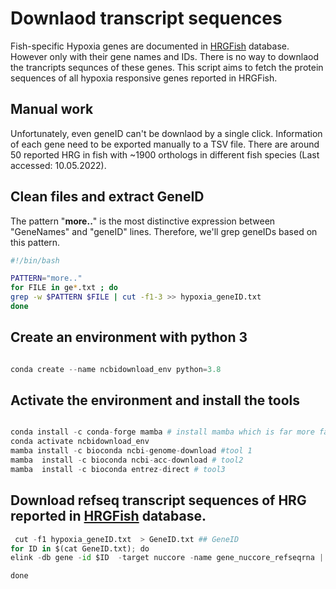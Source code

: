 
# Downlaod transcript sequences 

Fish-specific Hypoxia genes are documented in [HRGFish](https://mail.nbfgr.res.in/HRGFish/index.php) database.
However only with their gene names and IDs. There is no way to downlaod the trancripts sequnces of these genes.
This script aims to fetch the protein sequences of all hypoxia responsive genes reported in HRGFish.

## Manual work
Unfortunately, even geneID can't be downlaod by a single click. Information of each gene need to be exported manually to a TSV file.
There are around 50 reported HRG in fish with ~1900 orthologs in different fish species (Last accessed: 10.05.2022).

## Clean files and extract GeneID
The pattern "**more..**" is the most distinctive expression between "GeneNames" and "geneID" lines. Therefore, we'll grep geneIDs based on this pattern.
```bash
#!/bin/bash

PATTERN="more.."
for FILE in ge*.txt ; do
grep -w $PATTERN $FILE | cut -f1-3 >> hypoxia_geneID.txt
done
```

## Create an environment with python 3

```python

conda create --name ncbidownload_env python=3.8

```




## Activate the environment and install the tools

```python

conda install -c conda-forge mamba # install mamba which is far more fasta thana conda
conda activate ncbidownload_env 
mamba install -c bioconda ncbi-genome-download #tool 1
mamba  install -c bioconda ncbi-acc-download # tool2
mamba  install -c bioconda entrez-direct # tool3

```



## Download refseq transcript sequences of HRG  reported in [HRGFish](https://mail.nbfgr.res.in/HRGFish/index.php) database.



```python
 cut -f1 hypoxia_geneID.txt  > GeneID.txt ## GeneID
for ID in $(cat GeneID.txt); do
elink -db gene -id $ID  -target nuccore -name gene_nuccore_refseqrna | efetch -format fasta >> fish.HRG.mRNA.fa

done

